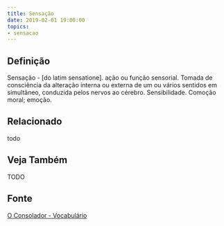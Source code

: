 ```yaml
---
title: Sensação
date: 2019-02-01 19:00:00
topics:
- sensacao
---
```


## Definição
Sensação - [do latim sensatione]. ação ou função sensorial. Tomada de
consciência da alteração interna ou externa de um ou vários sentidos em
simultâneo, conduzida pelos nervos ao cérebro. Sensibilidade. Comoção moral;
emoção. 

## Relacionado
todo

## Veja Também
TODO

## Fonte
[O Consolador - Vocabulário](http://www.oconsolador.com.br/linkfixo/vocabulario/principal.html)
